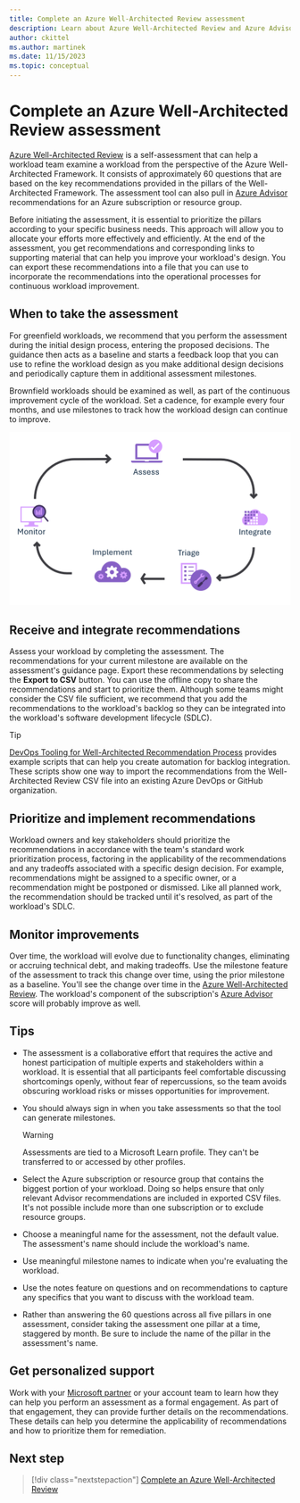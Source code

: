 ```yaml
---
title: Complete an Azure Well-Architected Review assessment
description: Learn about Azure Well-Architected Review and Azure Advisor recommendations that can help you continuously improve your workload.
author: ckittel
ms.author: martinek
ms.date: 11/15/2023
ms.topic: conceptual
---
```


# Complete an Azure Well-Architected Review assessment

[Azure Well-Architected Review](/assessments/azure-architecture-review/) is a self-assessment that can help a workload team examine a workload from the perspective of the Azure Well-Architected Framework. It consists of approximately 60 questions that are based on the key recommendations provided in the pillars of the Well-Architected Framework. The assessment tool can also pull in [Azure Advisor](/azure/advisor/) recommendations for an Azure subscription or resource group.

Before initiating the assessment, it is essential to prioritize the pillars according to your specific business needs. This approach will allow you to allocate your efforts more effectively and efficiently. At the end of the assessment, you get recommendations and corresponding links to supporting material that can help you improve your workload's design. You can export these recommendations into a file that you can use to incorporate the recommendations into the operational processes for continuous workload improvement.

## When to take the assessment

For greenfield workloads, we recommend that you perform the assessment during the initial design process, entering the proposed decisions. The guidance then acts as a baseline and starts a feedback loop that you can use to refine the workload design as you make additional design decisions and periodically capture them in additional assessment milestones.

Brownfield workloads should be examined as well, as part of the continuous improvement cycle of the workload. Set a cadence, for example every four months, and use milestones to track how the workload design can continue to improve.

![Diagram that shows an overview of the continuous improvement cycle.](../_images/guidance-overview.png)

## Receive and integrate recommendations

Assess your workload by completing the assessment. The recommendations for your current milestone are available on the assessment's guidance page. Export these recommendations by selecting the **Export to CSV** button. You can use the offline copy to share the recommendations and start to prioritize them. Although some teams might consider the CSV file sufficient, we recommend that you add the recommendations to the workload's backlog so they can be integrated into the workload's software development lifecycle (SDLC).

> [!TIP]
> [DevOps Tooling for Well-Architected Recommendation Process](https://github.com/Azure/WellArchitected-Tools/tree/main/WARP/devops#readme) provides example scripts that can help you create automation for backlog integration. These scripts show one way to import the recommendations from the Well-Architected Review CSV file into an existing Azure DevOps or GitHub organization.

## Prioritize and implement recommendations

Workload owners and key stakeholders should prioritize the recommendations in accordance with the team's standard work prioritization process, factoring in the applicability of the recommendations and any tradeoffs associated with a specific design decision. For example, recommendations might be assigned to a specific owner, or a recommendation might be postponed or dismissed. Like all planned work, the recommendation should be tracked until it's resolved, as part of the workload's SDLC.

## Monitor improvements

Over time, the workload will evolve due to functionality changes, eliminating or accruing technical debt, and making tradeoffs. Use the milestone feature of the assessment to track this change over time, using the prior milestone as a baseline. You'll see the change over time in the [Azure Well-Architected Review](/assessments/azure-architecture-review/). The workload's component of the subscription's [Azure Advisor](/azure/advisor/) score will probably improve as well.

## Tips

- The assessment is a collaborative effort that requires the active and honest participation of multiple experts and stakeholders within a workload. It is essential that all participants feel comfortable discussing shortcomings openly, without fear of repercussions, so the team avoids obscuring workload risks or misses opportunities for improvement.
- You should always sign in when you take assessments so that the tool can generate milestones.

  > [!WARNING]
  > Assessments are tied to a Microsoft Learn profile. They can't be transferred to or accessed by other profiles.

- Select the Azure subscription or resource group that contains the biggest portion of your workload. Doing so helps ensure that only relevant Advisor recommendations are included in exported CSV files. It's not possible include more than one subscription or to exclude resource groups.
- Choose a meaningful name for the assessment, not the default value. The assessment's name should include the workload's name.
- Use meaningful milestone names to indicate when you're evaluating the workload.
- Use the notes feature on questions and on recommendations to capture any specifics that you want to discuss with the workload team.
- Rather than answering the 60 questions across all five pillars in one assessment, consider taking the assessment one pillar at a time, staggered by month. Be sure to include the name of the pillar in the assessment's name.

## Get personalized support

Work with your [Microsoft partner](https://appsource.microsoft.com/en-us/marketplace/partner-dir) or your account team to learn how they can help you perform an assessment as a formal engagement. As part of that engagement, they can provide further details on the recommendations. These details can help you determine the applicability of recommendations  and how to prioritize them for remediation.

## Next step

> [!div class="nextstepaction"]
> [Complete an Azure Well-Architected Review](/assessments/azure-architecture-review/)
